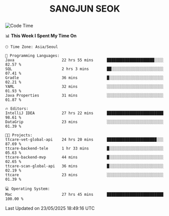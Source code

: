 <h1>
 <p align="center">
   SANGJUN SEOK
 </p>
</h1>

<!--START_SECTION:waka-->
![Code Time](http://img.shields.io/badge/Code%20Time-4%2C325%20hrs%2032%20mins-blue)

📊 **This Week I Spent My Time On** 

```text
🕑︎ Time Zone: Asia/Seoul

💬 Programming Languages: 
Java                     22 hrs 55 mins      █████████████████████░░░░   82.57 % 
SQL                      2 hrs 3 mins        ██░░░░░░░░░░░░░░░░░░░░░░░   07.41 % 
Gradle                   36 mins             █░░░░░░░░░░░░░░░░░░░░░░░░   02.21 % 
YAML                     32 mins             ░░░░░░░░░░░░░░░░░░░░░░░░░   01.93 % 
Java Properties          31 mins             ░░░░░░░░░░░░░░░░░░░░░░░░░   01.87 % 

🔥 Editors: 
IntelliJ IDEA            27 hrs 22 mins      █████████████████████████   98.61 % 
DataGrip                 23 mins             ░░░░░░░░░░░░░░░░░░░░░░░░░   01.39 % 

🐱‍💻 Projects: 
ttcare-vet-global-api    24 hrs 20 mins      ██████████████████████░░░   87.69 % 
ttcare-backend-tele      1 hr 33 mins        █░░░░░░░░░░░░░░░░░░░░░░░░   05.63 % 
ttcare-backend-mvp       44 mins             █░░░░░░░░░░░░░░░░░░░░░░░░   02.65 % 
ttcare-scan-global-api   36 mins             █░░░░░░░░░░░░░░░░░░░░░░░░   02.19 % 
ttcare                   23 mins             ░░░░░░░░░░░░░░░░░░░░░░░░░   01.39 % 

💻 Operating System: 
Mac                      27 hrs 45 mins      █████████████████████████   100.00 % 
```


 Last Updated on 23/05/2025 18:49:16 UTC
<!--END_SECTION:waka-->
